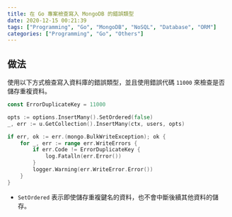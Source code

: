 ```yaml
---
title: 在 Go 專案檢查寫入 MongoDB 的錯誤類型
date: 2020-12-15 00:21:39
tags: ["Programming", "Go", "MongoDB", "NoSQL", "Database", "ORM"]
categories: ["Programming", "Go", "Others"]
---
```


## 做法

使用以下方式檢查寫入資料庫的錯誤類型，並且使用錯誤代碼 `11000` 來檢查是否儲存重複資料。

```go
const ErrorDuplicateKey = 11000

opts := options.InsertMany().SetOrdered(false)
_, err := u.GetCollection().InsertMany(ctx, users, opts)

if err, ok := err.(mongo.BulkWriteException); ok {
	for _, err := range err.WriteErrors {
		if err.Code != ErrorDuplicateKey {
			log.Fatalln(err.Error())
		}
		logger.Warning(err.WriteError.Error())
	}
}
```

- `SetOrdered` 表示即使儲存重複鍵名的資料，也不會中斷後續其他資料的儲存。
